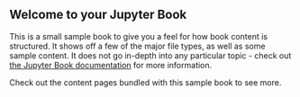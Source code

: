 ## Welcome to your Jupyter Book

This is a small sample book to give you a feel for how book content is structured.
It shows off a few of the major file types, as well as some sample content.
It does not go in-depth into any particular topic - check out
[the Jupyter Book documentation](https://jupyterbook.org) for more information.

Check out the content pages bundled with this sample book to see more.

```{tableofcontents}
```
